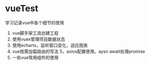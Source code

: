 # vueTest
学习记录vue中各个细节的使用
1. vue脚手架工具创建工程
2. 使用vuex管理项目数据状态
3. 使用echarts，监听窗口变化，适应图表
4. vue按需加载路由的写法
5，axios配置使用。aysn await处理promise
6. 一些vue常用组件的使用